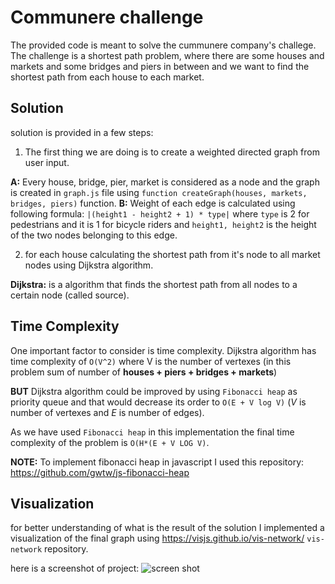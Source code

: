 # Communere challenge
The provided code is meant to solve the cummunere company's challege. The challenge is a shortest path problem, where there are some houses and markets and some bridges and piers in between and we want to find the shortest path from each house to each market.

## Solution
solution is provided in a few steps:
1. The first thing we are doing is to create a weighted directed graph from user input.

**A:** Every house, bridge, pier, market is considered as a node and the graph is created in `graph.js` file using `function createGraph(houses, markets, bridges, piers)` function.
**B:** Weight of each edge is calculated using following formula:
```|(height1 - height2 + 1) * type|```
where `type` is 2 for pedestrians and it is 1 for bicycle riders and `height1, height2` is the height of the two nodes belonging to this edge.

2. for each house calculating the shortest path from it's node to all market nodes using Dijkstra algorithm.

**Dijkstra:** is a algorithm that finds the shortest path from all nodes to a certain node (called source).

## Time Complexity
One important factor to consider is time complexity.
Dijkstra algorithm has time complexity of `O(V^2)` where V is the number of vertexes (in this problem sum of number of  **houses + piers + bridges + markets**)

**BUT** Dijkstra algorithm could be improved by using `Fibonacci heap` as priority queue and that would decrease its order to `O(E + V log V)` (*V* is number of vertexes and *E* is number of edges).

As we have used `Fibonacci heap` in this implementation the final time complexity of the problem is `O(H*(E + V LOG V)`.

**NOTE:** To implement fibonacci heap in javascript I used this repository: https://github.com/gwtw/js-fibonacci-heap

## Visualization
for better understanding of what is the result of the solution I implemented a visualization of the final graph using https://visjs.github.io/vis-network/ `vis-network` repository.

here is a screenshot of project:
![screen shot](https://github.com/[sajjadpoores]/[shortest-path-problem]/blob/[Main]/screenshot.png?raw=true)
